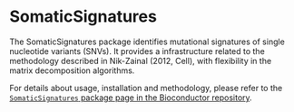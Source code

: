 # SomaticSignatures

The SomaticSignatures package identifies mutational signatures of single nucleotide variants (SNVs). It provides a infrastructure related to the methodology described in Nik-Zainal (2012, Cell), with flexibility in the matrix decomposition algorithms.

For details about usage, installation and methodology, please refer to the [`SomaticSignatures` package page in the Bioconductor repository](https://bioconductor.org/packages/SomaticSignatures/).
